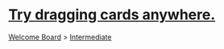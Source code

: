# [Try dragging cards anywhere.](https://trello.com/c/zdfradqE/11-try-dragging-cards-anywhere)

[Welcome Board](../README.md) > [Intermediate](README.md)





